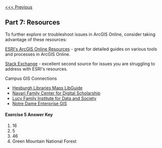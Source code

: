 [<<< Previous](Part6.md)

## Part 7: Resources

To further explore or troubleshoot issues in ArcGIS Online, consider taking advantage of these resources:

[ESRI's ArcGIS Online Resources](https://www.esri.com/en-us/arcgis/products/arcgis-online/resources) - great for detailed guides on various tools and processes in ArcGIS Online.

[Stack Exchange](https://gis.stackexchange.com/) - excellent second source for issues you are struggling to address with ESRI's resources.

Campus GIS Connections
- [Hesburgh Libraries Maps LibGuide](https://libguides.library.nd.edu/maps)
- [Navari Family Center for Digital Scholarship](https://cds.library.nd.edu/)
- [Lucy Family Institute for Data and Society](https://lucyinstitute.nd.edu/)
- [Notre Dame Enterprise GIS](https://gis.nd.edu/)

#### Exercise 5 Answer Key
1. 16
2. 5
3. 46
4. Green Mountain National Forest
